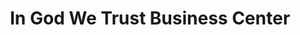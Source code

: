 ---
title: "In God We Trust Business Center"
url: /zwedru/in-god-we-trust-business-center/
shop: convenience
---